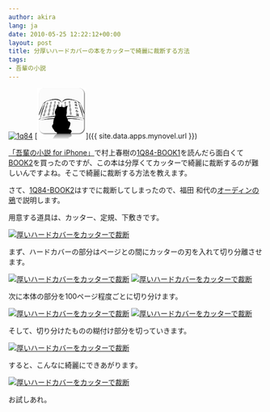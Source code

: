 ```yaml
---
author: akira
lang: ja
date: 2010-05-25 12:22:12+00:00
layout: post
title: 分厚いハードカバーの本をカッターで綺麗に裁断する方法
tags:
- 吾輩の小説
---
```


[![1q84](http://farm4.static.flickr.com/3056/4638875058_39e96084df_o.png)](http://www.flickr.com/photos/akiraak/4638875058/) [![](/ja/files/2010/02/nvv1_icon_reflection_96x100.png)]({{ site.data.apps.mynovel.url }})

[「吾輩の小説 for iPhone」](http://itunes.apple.com/jp/app/id351820519?mt=8)で村上春樹の[1Q84-BOOK1](http://amzn.to/bTk3si)を読んだら面白くて[BOOK2](http://amzn.to/clE66V)を買ったのですが、この本は分厚くてカッターで綺麗に裁断するのが難しいんですよね。そこで綺麗に裁断する方法を教えます。

さて、[1Q84-BOOK2](http://amzn.to/clE66V)はすでに裁断してしまったので、福田 和代の[オーディンの鴉](http://amzn.to/bg2em1)で説明します。

用意する道具は、カッター、定規、下敷きです。

[![厚いハードカバーをカッターで裁断](http://farm5.static.flickr.com/4022/4638199119_54a2776278_m.jpg)](http://www.flickr.com/photos/akiraak/4638199119/)

まず、ハードカバーの部分はページとの間にカッターの刃を入れて切り分離させます。

[![厚いハードカバーをカッターで裁断](http://farm5.static.flickr.com/4023/4638199475_1cfd2d461e_m.jpg)](http://www.flickr.com/photos/akiraak/4638199475/) [![厚いハードカバーをカッターで裁断](http://farm4.static.flickr.com/3359/4638809654_9459292bcc_m.jpg)](http://www.flickr.com/photos/akiraak/4638809654/)

次に本体の部分を100ページ程度ごとに切り分けます。

[![厚いハードカバーをカッターで裁断](http://farm4.static.flickr.com/3413/4638200229_53ce8cdc1a_m.jpg)](http://www.flickr.com/photos/akiraak/4638200229/) [![厚いハードカバーをカッターで裁断](http://farm5.static.flickr.com/4048/4638200573_df3348401c_m.jpg)](http://www.flickr.com/photos/akiraak/4638200573/)

そして、切り分けたものの糊付け部分を切っていきます。

[![厚いハードカバーをカッターで裁断](http://farm4.static.flickr.com/3410/4638200879_9f3542bbd2_m.jpg)](http://www.flickr.com/photos/akiraak/4638200879/)

すると、こんなに綺麗にできあがります。

[![厚いハードカバーをカッターで裁断](http://farm4.static.flickr.com/3343/4638201189_9fc0be6dec_m.jpg)](http://www.flickr.com/photos/akiraak/4638201189/)

お試しあれ。
